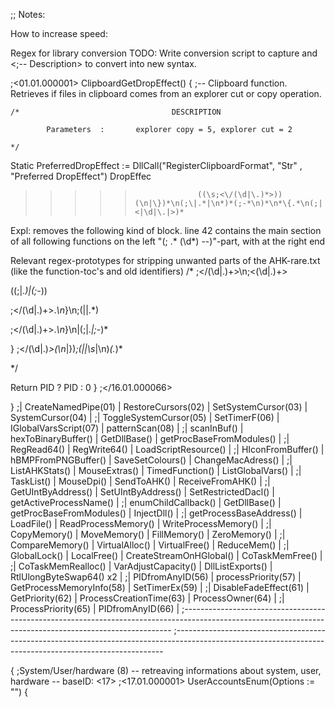 


;; Notes:

How to increase speed: 


Regex for library conversion
TODO: Write conversion script to capture <DESCRIPTION> and <;-- Description> to convert into new syntax.



;<01.01.000001>
ClipboardGetDropEffect() {																				;-- Clipboard function. Retrieves if files in clipboard comes from an explorer cut or copy operation.

	/*                              	DESCRIPTION

			Parameters	:		explorer copy = 5, explorer cut = 2

	*/


   Static PreferredDropEffect := DllCall("RegisterClipboardFormat", "Str" , "Preferred DropEffect")
   DropEffec



>>>>>                   ((\s;<\/(\d|\.)*>))(\n|\})*\n(;\|.*|\n*)*(;-*\n)*\n*\{.*\n(;|<|\d|\.|>)*

Expl: removes the following kind of block.
line 42 contains the main section of all following functions on the left "(; .* (\d*) --)"-part, with <baseID> at the right end 





Relevant regex-prototypes for stripping unwanted parts of the AHK-rare.txt (like the function-toc's and old identifiers)
/*
\;<\/(\d|\.)+\>\n\;\<(\d|\.)+\>



((;\|.*)|(\;-*))


\;<\/(\d|\.)+\>.*\n*\}\n;(\||\.*)



\;<\/(\d|\.)+\>.*\n*\}\n|(;\|.*|;-*)*



\} ;<\/(\d|\.)*>(\n*|\})*;(\||\s*|\n)*(.*)*

*/






Return PID ? PID : 0
} ;</16.01.000066>

}
;|   CreateNamedPipe(01)             	|   RestoreCursors(02)                   	|   SetSystemCursor(03)                	|   SystemCursor(04)                     	|
;|   ToggleSystemCursor(05)         	|   SetTimerF(06)                          	|   IGlobalVarsScript(07)               	|   patternScan(08)                       	|
;|   scanInBuf()                              	|   hexToBinaryBuffer()	                	|   GetDllBase()                             	|   getProcBaseFromModules()      	|
;|   RegRead64()                            	|   RegWrite64()                            	|   LoadScriptResource()                	|
;|   HIconFromBuffer()                   	|   hBMPFromPNGBuffer()            	|   SaveSetColours()                      	|   ChangeMacAdress()                 	|
;|   ListAHKStats()                         	|   MouseExtras()                          	|   TimedFunction()                       	|   ListGlobalVars()                       	|
;|   TaskList()                                 	|   MouseDpi()                              	|   SendToAHK()                            	|   ReceiveFromAHK()                   	|
;|   GetUIntByAddress()                 	|   SetUIntByAddress()                   	|   SetRestrictedDacl()                    	|   getActiveProcessName()          	|
;|   enumChildCallback()               	|   GetDllBase()                             	|   getProcBaseFromModules()      	|   InjectDll()                                 	|
;|   getProcessBaseAddress()         	|   LoadFile()                                 	|   ReadProcessMemory()              	|   WriteProcessMemory()             	|
;|   CopyMemory()                        	|   MoveMemory()                         	|   FillMemory()                             	|   ZeroMemory()                          	|
;|   CompareMemory()                  	|   VirtualAlloc()                            	|   VirtualFree()                             	|   ReduceMem()                           	|
;|   GlobalLock()                            	|   LocalFree()                               	|   CreateStreamOnHGlobal()       	|   CoTaskMemFree()                    	|
;|   CoTaskMemRealloc()               	|   VarAdjustCapacity()                 	|   DllListExports()                         	|   RtlUlongByteSwap64() x2         	|
;|   PIDfromAnyID(56)                   	|   processPriority(57)                   	|   GetProcessMemoryInfo(58)      	|   SetTimerEx(59)                         	|
;|   DisableFadeEffect(61)              	|   GetPriority(62)                         	|   ProcessCreationTime(63)         	|   ProcessOwner(64)                    	|
;|   ProcessPriority(65)                   	|   PIDfromAnyID(66)                    	|
;---------------------------------------------------------------------------------------------------------------------------------------------------------
;---------------------------------------------------------------------------------------------------------------------------------------------------------

{ ;System/User/hardware (8) -- retreaving informations about system, user, hardware --                           	baseID: <17>
;<17.01.000001>
UserAccountsEnum(Options := "") {       
